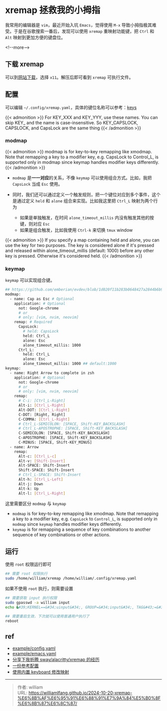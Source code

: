 # xremap 拯救我的小拇指


我常用的编辑器是 `vim`，最近开始入坑 `Emacs`，觉得使用 `M-x` 导致小拇指极其难受。于是在谷歌搜索一番后，发现可以使用 `xremap` 重映射功能键，把 `Ctrl` 和 `Alt` 映射到更加方便的键盘位。

&lt;!--more--&gt;

## 下载 xremap

可以到[网站下载](https://github.com/xremap/xremap/releases)，选择 `x11`。解压后即可看到 `xremap` 可执行文件。

## 配置

可以编辑 `~/.config/xremap.yaml`，具体的键位名称可以参考：[keys](https://github.com/emberian/evdev/blob/1d020f11b283b0648427a2844b6b980f1a268221/src/scancodes.rs#L72)

{{&lt; admonition &gt;}}
For KEY_XXX and KEY_YYY, use these names. You can skip KEY_ and the name is case-insensitive. So KEY_CAPSLOCK, CAPSLOCK, and CapsLock are the same thing
{{&lt; /admonition &gt;}}

### modmap

{{&lt; admonition &gt;}}
modmap is for key-to-key remapping like xmodmap. Note that remapping a key to a modifier key, e.g. CapsLock to Control_L, is supported only in modmap since keymap handles modifier keys differently.
{{&lt; /admonition &gt;}}

- `modmap` 是**一一对应**的关系，不像 `keymap` 可以使用组合方式。比如，我把 `CapsLock` 当成 `Esc` 使用。
- 同时，我们还可以通过定义一个触发规则，把一个键位对应到多个事件，这个是通过定义 `held` 和 `alone` 组合来实现。比如我这里把 `Ctrl_L` 映射为两个行为

    - 如果是单独触发，在时间 `alone_timeout_millis` 内没有触发其他的按键，则对应 `Esc`
    - 如果是组合触发，比如我使用 `Ctrl-k` 来切换 `tmux` window

{{&lt; admonition &gt;}}
If you specify a map containing held and alone, you can use the key for two purposes. The key is considered alone if it&#39;s pressed and released within alone_timeout_millis (default: 1000) before any other key is pressed. Otherwise it&#39;s considered held.
{{&lt; /admonition &gt;}}

### keymap

`keymap` 可以实现组合键。

```bash
## https://github.com/emberian/evdev/blob/1d020f11b283b0648427a2844b6b980f1a268221/src/scancodes.rs#L26-L572
modmap:
  - name: Cap as Esc # Optional
    application: # Optional
      not: Google-chrome
      # or
      # only: [vim, nvim, neovim]
    remap: # Required
      CapsLock:
        # held: CapsLock
        held: Ctrl_L
        alone: Esc
        alone_timeout_millis: 1000
      Ctrl_L:
        held: Ctrl_L
        alone: Esc
        alone_timeout_millis: 1000 ## default:1000
keymap:
  - name: Right Arrow to complete in zsh
    application: # Optional
      not: Google-chrome
      # or
      # only: [vim, nvim, neovim]
    remap:
      # C-i: [Ctrl_L-Right]
      Alt-i: [Ctrl_L-Right]
      Alt-DOT: [Ctrl_L-Right]
      C-DOT: [Right, Right]
      C-COMMA: [Ctrl_L-Right]
      # Ctrl_L-SEMICOLON: [SPACE, Shift-KEY_BACKSLASH]
      # Ctrl_L-APOSTROPHE: [SPACE, Shift-KEY_BACKSLASH]
      C-SEMICOLON: [SPACE, Shift-KEY_BACKSLASH]
      C-APOSTROPHE: [SPACE, Shift-KEY_BACKSLASH]
      C-MINUS: [SPACE, Shift-KEY_MINUS]
  - name: Arrow
    remap:
      Alt-c: [Ctrl_L-c]
      Alt-v: [Shift-Insert]
      Alt-SPACE: Shift-Insert
      Shift-SPACE: Shift-Insert
      # Ctrl_L-SPACE: Shift-Insert
      Alt-h: [Ctrl_L-Left]
      Alt-j: Down
      Alt-k: Up
      Alt-l: [Ctrl_L-Right]
```

这里需要区分 `modmap` 与 `keymap`

- `modmap` is for key-to-key remapping like xmodmap. Note that remapping a key to a modifier key, e.g. `CapsLock`  to `Control_L`, is supported only in `modmap` since `keymap` handles modifier keys differently.
- `keymap` is for remapping a sequence of key combinations to another sequence of key combinations or other actions.

## 运行

使用 `root` 权限运行即可

```bash
## 需要 root 权限执行
sudo /home/william/xremap /home/william/.config/xremap.yaml
```

如果不使用 `root` 执行，则需要设置

```bash
## 需要获取 input 执行权限
sudo gpasswd -a william input
echo &#39;KERNEL==&#34;uinput&#34;, GROUP=&#34;input&#34;, TAG&#43;=&#34;uaccess&#34;&#39; | sudo tee /etc/udev/rules.d/input.rules

## 需要重启生效，下次就可以使用普通用户执行了
reboot
```

## ref

- [example/config.yaml](https://github.com/xremap/xremap/blob/master/example/config.yml)
- [example/emacs.yaml](https://github.com/xremap/xremap/blob/master/example/emacs.yml)
- [分享下我折腾 sway/alacritty/xremap 的经历](https://emacs-china.org/t/sway-alacritty-xremap/24781)
- [一份参考配置](https://github.com/jixiuf/dotfiles/blob/main/linux/etc/xremap.yaml)
- [使用内置 keyboard 修改映射](https://askubuntu.com/questions/485454/how-to-remap-keys-on-a-user-level-both-with-and-without-x)


---

> 作者: william  
> URL: https://williamlfang.github.io/2024-10-20-xremap-%E6%8B%AF%E6%95%91%E6%88%91%E7%9A%84%E5%B0%8F%E6%8B%87%E6%8C%87/  

